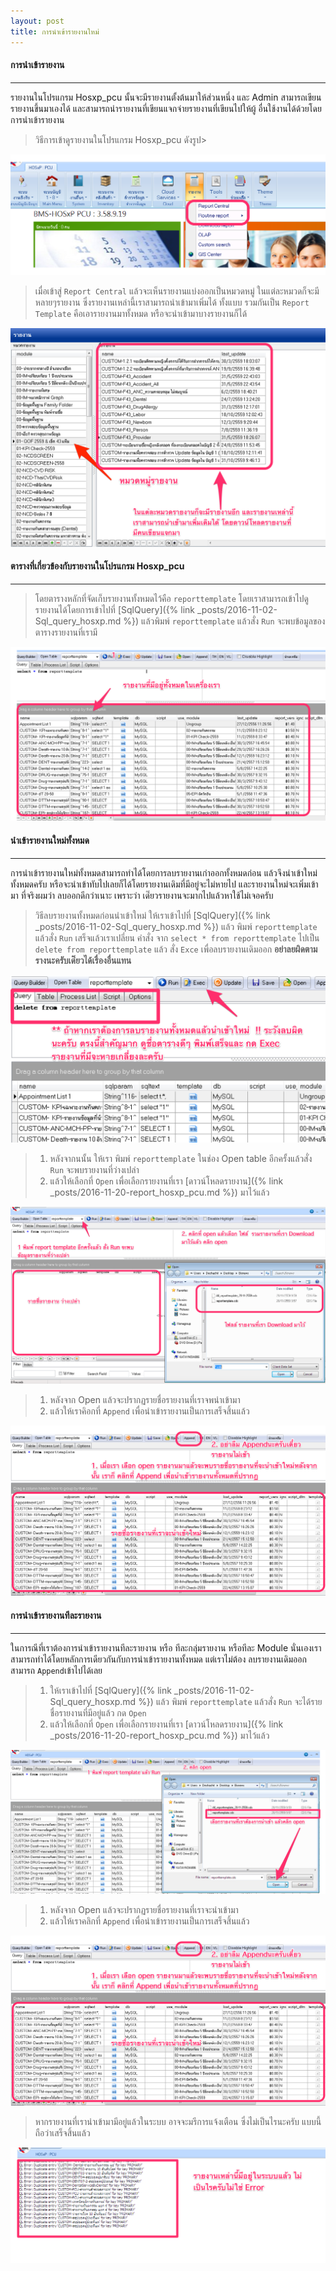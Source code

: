```yaml
---
layout: post
title: การนำเข้ารายงานใหม่ 
---
```


#### การนำเข้ารายงาน
---
รายงานในโปรแกรม Hosxp_pcu นั้นจะมีรายงานตั้งต้นมาให้ส่วนหนึ่ง และ Admin สามารถเขียนรายงานขึ้นมาเองได้ และสามารถนำรายงานที่เขียนแจกจ่ายรายงานที่เขียนไปให้ผู้
อื่นใช้งานได้ด้วยโดยการนำเข้ารายงาน 
> วิธีการเข้าดูรายงานในโปรแกรม Hosxp_pcu ดังรูป>
 
![Report Central](/img/setting/report.png)

> เมื่อเข้าสู่ `Report Central` แล้วจะเห็นรายงานแบ่งออกเป็นหมวดหมู่ ในแต่ละหมวดก็จะมีหลายๆรายงาน ซึ่งรายงานเหล่านี้เราสามารถนำเข้ามาเพิ่มได้ ทั้งแบบ
รวมกันเป็น  `Report Template` คือเอารายงานมาทั้งหมด หรือจะนำเข้ามาบางรายงานก็ได้

![Report Central](/img/setting/report_central.png)


#### ตารางที่เกี่ยวข้องกับรายงานในโปรแกรม Hosxp_pcu 
--- 
> โดยตารางหลักที่จัดเก็บรายงานทั้งหมดไว้คือ `reporttemplate` โดยเราสามารถเข้าไปดูรายงานได้โดยการเข้าไปที่ [SqlQuery]({% link _posts/2016-11-02-Sql_query_hosxp.md %})  แล้วพิมพ์ `reporttemplate` แล้วสั่ง `Run`
จะพบข้อมูลของตารางรายงานที่เรามี

![Report Central](/img/setting/reporttemplate.png)

#### นำเข้ารายงานใหม่ทั้งหมด
---
การนำเข้ารายงานใหม่ทั้งหมดสามารถทำได้โดยการลบรายงานเก่าออกทั้งหมดก่อน แล้วจึงนำเข้าใหม่ ทั้งหมดครับ หรือจะนำเข้าทับไปเลยก็ได้โดยรายงานเดิมที่มีอยู่จะไม่หายไป 
และรายงานใหม่จะเพิ่มเข้ามา ที่จริงผมว่า ลบออกดีกว่าเนาะ เพราะว่า เด๊่ยวรายงานจะมากไปแล้วหาใช้ไม่เจอครับ 

> วิธีลบรายงานทั้งหมดก่อนนำเข้าใหม่ ให้เราเข้าไปที่ [SqlQuery]({% link _posts/2016-11-02-Sql_query_hosxp.md %}) แล้ว พิมพ์ `reporttemplate` แล้วสั่ง `Run` เสร็จแล้วเราเปลี่ยน คำสั่ง
จาก `select * from reporttemplate` ไปเป็น `delete from reporttemplate`  แล้ว สั่ง `Exce` เพื่อลบรายงานเดิมออก **อย่าลยผิดตามรางนะครับเด๊่ยวได้เรื่องอื่นแทน**

![Delete All report](/img/setting/del_report.png)

> 1. หลังจากนนั้น ให้เรา พิมพ์ `reporttemplate` ในช่อง Open table อีกครั้งแล้วสั่ง `Run` จะพบรายงานที่ว่างเปล่า 
> 2. แล้วให้เลือกที่ `Open` เพื่อเลือกรายงานที่เรา [ดาวน์โหลดรายงาน]({% link _posts/2016-11-20-report_hosxp_pcu.md %}) มาไว้แล้ว 

![import Report](/img/setting/import_report1.png)

> 1. หลังจาก Open แล้วจะปรากฏรายชื่อรายงานที่เราจพนำเข้ามา 
> 2. แล้วให้เราคิอกที่ `Append` เพื่อนำเข้ารายงานเป็นการเสร็จสิ้นแล้ว 

![import Report](/img/setting/import_report2.png)

#### การนำเข้ารายงานทีละรายงาน 
--- 
ในการณีที่เราต้องการนำเข้ารายงานทีละรายงาน หรือ ทีละกลุ่มรายงาน หรือทีละ Module นั่นเองเราสามารถทำได้โดยหลักการเดียวกันกับการนำเข้ารายงานทั้งหมด แต่เราไม่ต้อง
ลบรายงานเดิมออก  สามารถ `Append`เข้าไปได้เลย

> 1. ให้เราเข้าไปที่ [SqlQuery]({% link _posts/2016-11-02-Sql_query_hosxp.md %}) แล้ว พิมพ์ `reporttemplate` แล้วสั่ง `Run` จะได้รายชื่อรายงานที่มีอยู่แล้ว กด `Open` 
> 2.  แล้วให้เลือกที่ `Open` เพื่อเลือกรายงานที่เรา [ดาวน์โหลดรายงาน]({% link _posts/2016-11-20-report_hosxp_pcu.md %}) มาไว้แล้ว 

![import Report](/img/setting/import_report3.png)


> 1. หลังจาก Open แล้วจะปรากฏรายชื่อรายงานที่เราจะนำเข้ามา 
> 2. แล้วให้เราคลิกที่ `Append` เพื่อนำเข้ารายงานเป็นการเสร็จสิ้นแล้ว 

![import Report](/img/setting/import_report2.png)

>หากรายงานที่เรานำเข้ามามีอยู่แล้วในระบบ อาจจะมรีการแจ้งเตือน ซึ่งไม่เป็นไรนะครับ แบบนี้ถือว่าเสร็จสิ้นแล้ว


![import Report](/img/setting/import_report4.png)


